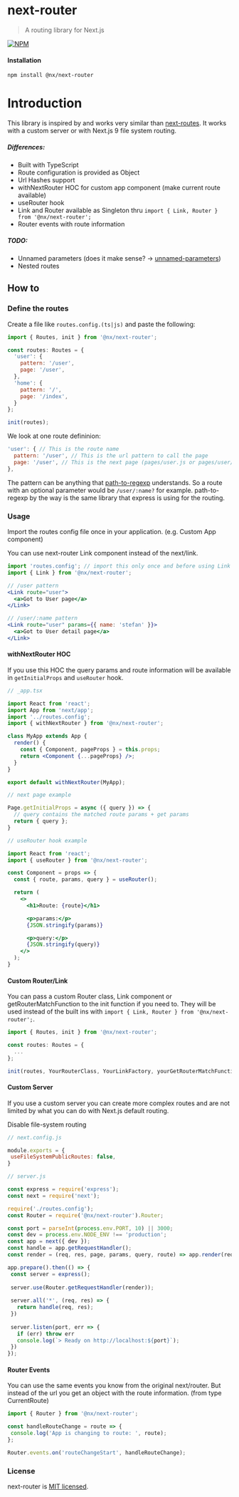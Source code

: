 # next-router

> A routing library for Next.js

[![NPM](https://img.shields.io/npm/v/@nx/next-router.svg)](https://www.npmjs.com/package/@nx/next-router)

#### Installation

`npm install @nx/next-router`

# Introduction

This library is inspired by and works very similar than [next-routes](https://github.com/fridays/next-routes).
It works with a custom server or with Next.js 9 file system routing.

##### Differences:

- Built with TypeScript
- Route configuration is provided as Object
- Url Hashes support
- withNextRouter HOC for custom app component (make current route available)
- useRouter hook
- Link and Router available as Singleton thru `import { Link, Router } from '@nx/next-router';`
- Router events with route information

##### TODO:

- Unnamed parameters (does it make sense? -> [unnamed-parameters](https://github.com/pillarjs/path-to-regexp#unnamed-parameters))
- Nested routes

## How to

### Define the routes

Create a file like `routes.config.(ts|js)` and paste the following:

```javascript
import { Routes, init } from '@nx/next-router';

const routes: Routes = {
  'user': {
    pattern: '/user',
    page: '/user',
  },
  'home': {
    pattern: '/',
    page: '/index',
  }
};

init(routes);
```

We look at one route defininion:

```javascript
'user': { // This is the route name
  pattern: '/user', // This is the url pattern to call the page
  page: '/user', // This is the next page (pages/user.js or pages/user/index.js)
},
```

The pattern can be anything that [path-to-regexp](https://github.com/pillarjs/path-to-regexp) understands.
So a route with an optional parameter would be `/user/:name?` for example.
path-to-regexp by the way is the same library that express is using for the routing.

### Usage

Import the routes config file once in your application. (e.g. Custom App component)

You can use next-router Link component instead of the next/link.

```jsx
import 'routes.config'; // import this only once and before using Link
import { Link } from '@nx/next-router';

// /user pattern
<Link route="user">
  <a>Got to User page</a>
</Link>

// /user/:name pattern
<Link route="user" params={{ name: 'stefan' }}>
  <a>Got to User detail page</a>
</Link>
```

#### withNextRouter HOC

If you use this HOC the query params and route information will be available in `getInitialProps` and `useRouter` hook.

```jsx
// _app.tsx

import React from 'react';
import App from 'next/app';
import '../routes.config';
import { withNextRouter } from '@nx/next-router';

class MyApp extends App {
  render() {
    const { Component, pageProps } = this.props;
    return <Component {...pageProps} />;
  }
}

export default withNextRouter(MyApp);
```

```jsx
// next page example

Page.getInitialProps = async ({ query }) => {
  // query contains the matched route params + get params
  return { query };
}
```

```jsx
// useRouter hook example

import React from 'react';
import { useRouter } from '@nx/next-router';

const Component = props => {
  const { route, params, query } = useRouter();

  return (
    <>
      <h1>Route: {route}</h1>

      <p>params:</p>
      {JSON.stringify(params)}

      <p>query:</p>
      {JSON.stringify(query)}
    </>
  );
}
```

#### Custom Router/Link

You can pass a custom Router class, Link component or getRouterMatchFunction to the init function if you need to.
They will be used instead of the built ins with `import { Link, Router } from '@nx/next-router';`.

 ```javascript
 import { Routes, init } from '@nx/next-router';
 
 const routes: Routes = {
   ...
 };
 
 init(routes, YourRouterClass, YourLinkFactory, yourGetRouterMatchFunction);
 ```

#### Custom Server

If you use a custom server you can create more complex routes and are not limited by what you can do with Next.js default routing.

Disable file-system routing

 ```javascript
// next.config.js

module.exports = {
  useFileSystemPublicRoutes: false,
}
 ```

 ```javascript
// server.js

const express = require('express');
const next = require('next');

require('./routes.config');
const Router = require('@nx/next-router').Router;

const port = parseInt(process.env.PORT, 10) || 3000;
const dev = process.env.NODE_ENV !== 'production';
const app = next({ dev });
const handle = app.getRequestHandler();
const render = (req, res, page, params, query, route) => app.render(req, res, page, params);

app.prepare().then(() => {
  const server = express();
  
  server.use(Router.getRequestHandler(render));
  
  server.all('*', (req, res) => {
    return handle(req, res);
  })
  
  server.listen(port, err => {
    if (err) throw err
    console.log(`> Ready on http://localhost:${port}`);
  })
});
 ```

#### Router Events

You can use the same events you know from the original next/router.
But instead of the url you get an object with the route information. (from type CurrentRoute)

 ```javascript
import { Router } from '@nx/next-router';

const handleRouteChange = route => {
  console.log('App is changing to route: ', route);
};

Router.events.on('routeChangeStart', handleRouteChange);
 ```

### License

next-router is [MIT licensed](https://github.com/nexumAG/next-router/blob/master/LICENSE).
